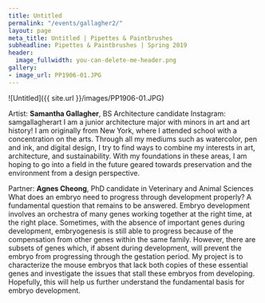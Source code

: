 ```yaml
---
title: Untitled
permalink: "/events/gallagher2/"
layout: page
meta_title: Untitled | Pipettes & Paintbrushes
subheadline: Pipettes & Paintbrushes | Spring 2019
header:
  image_fullwidth: you-can-delete-me-header.png
gallery:
- image_url: PP1906-01.JPG
---
```

![Untitled]({{ site.url }}/images/PP1906-01.JPG)

Artist: **Samantha Gallagher**, BS Architecture candidate
Instagram: samgallagherart
I am a junior architecture major with minors in art and art history! I am originally from New York, where I attended school with a concentration on the arts. Through all my mediums such as watercolor, pen and ink, and digital design, I try to find ways to combine my interests in art, architecture, and sustainability. With my foundations in these areas, I am hoping to go into a field in the future geared towards preservation and the environment from a design perspective.

Partner: **Agnes Cheong**, PhD candidate in Veterinary and Animal Sciences
What does an embryo need to progress through development properly? A fundamental question that remains to be answered. Embryo development involves an orchestra of many genes working together at the right time, at the right place. Sometimes, with the absence of important genes during development, embryogenesis is still able to progress because of the compensation from other genes within the same family. However, there are subsets of genes which, if absent during development, will prevent the embryo from progressing through the gestation period. My project is to characterize the mouse embryos that lack both copies of these essential genes and investigate the issues that stall these embryos from developing. Hopefully, this will help us further understand the fundamental basis for embryo development.
